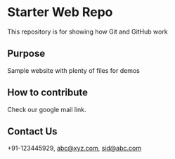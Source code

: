 # Starter Web Repo

This repository is for showing how Git and GitHub work

## Purpose

Sample website with plenty of files for demos

## How to contribute

Check our google mail link.

## Contact Us

+91-123445929, abc@xyz.com, sid@abc.com